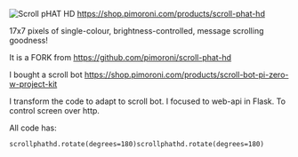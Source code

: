 ![Scroll pHAT HD](scroll-phat-hd-logo.png)
https://shop.pimoroni.com/products/scroll-phat-hd

17x7 pixels of single-colour, brightness-controlled, message scrolling goodness!

It is a FORK from https://github.com/pimoroni/scroll-phat-hd

I bought a scroll bot https://shop.pimoroni.com/products/scroll-bot-pi-zero-w-project-kit

I transform the code to adapt to scroll bot. I focused to web-api in Flask. To control screen over http.

All code has:
```
scrollphathd.rotate(degrees=180)scrollphathd.rotate(degrees=180)
```